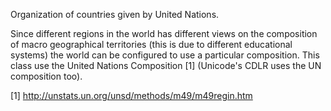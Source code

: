 Organization of countries given by United Nations.

Since different regions in the world has different views on the composition of macro geographical territories (this is due to different educational systems) the world can be configured to use a particular composition. This class use the United Nations Composition [1] (Unicode's CDLR uses the UN composition too).

[1] http://unstats.un.org/unsd/methods/m49/m49regin.htm

